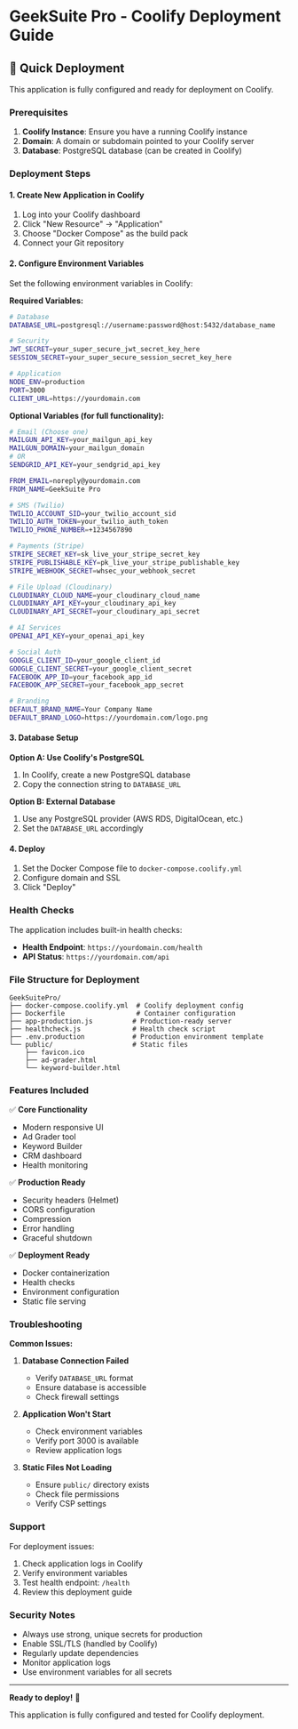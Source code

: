 # GeekSuite Pro - Coolify Deployment Guide

## 🚀 Quick Deployment

This application is fully configured and ready for deployment on Coolify.

### Prerequisites

1. **Coolify Instance**: Ensure you have a running Coolify instance
2. **Domain**: A domain or subdomain pointed to your Coolify server
3. **Database**: PostgreSQL database (can be created in Coolify)

### Deployment Steps

#### 1. Create New Application in Coolify

1. Log into your Coolify dashboard
2. Click "New Resource" → "Application"
3. Choose "Docker Compose" as the build pack
4. Connect your Git repository

#### 2. Configure Environment Variables

Set the following environment variables in Coolify:

**Required Variables:**
```bash
# Database
DATABASE_URL=postgresql://username:password@host:5432/database_name

# Security
JWT_SECRET=your_super_secure_jwt_secret_key_here
SESSION_SECRET=your_super_secure_session_secret_key_here

# Application
NODE_ENV=production
PORT=3000
CLIENT_URL=https://yourdomain.com
```

**Optional Variables (for full functionality):**
```bash
# Email (Choose one)
MAILGUN_API_KEY=your_mailgun_api_key
MAILGUN_DOMAIN=your_mailgun_domain
# OR
SENDGRID_API_KEY=your_sendgrid_api_key

FROM_EMAIL=noreply@yourdomain.com
FROM_NAME=GeekSuite Pro

# SMS (Twilio)
TWILIO_ACCOUNT_SID=your_twilio_account_sid
TWILIO_AUTH_TOKEN=your_twilio_auth_token
TWILIO_PHONE_NUMBER=+1234567890

# Payments (Stripe)
STRIPE_SECRET_KEY=sk_live_your_stripe_secret_key
STRIPE_PUBLISHABLE_KEY=pk_live_your_stripe_publishable_key
STRIPE_WEBHOOK_SECRET=whsec_your_webhook_secret

# File Upload (Cloudinary)
CLOUDINARY_CLOUD_NAME=your_cloudinary_cloud_name
CLOUDINARY_API_KEY=your_cloudinary_api_key
CLOUDINARY_API_SECRET=your_cloudinary_api_secret

# AI Services
OPENAI_API_KEY=your_openai_api_key

# Social Auth
GOOGLE_CLIENT_ID=your_google_client_id
GOOGLE_CLIENT_SECRET=your_google_client_secret
FACEBOOK_APP_ID=your_facebook_app_id
FACEBOOK_APP_SECRET=your_facebook_app_secret

# Branding
DEFAULT_BRAND_NAME=Your Company Name
DEFAULT_BRAND_LOGO=https://yourdomain.com/logo.png
```

#### 3. Database Setup

**Option A: Use Coolify's PostgreSQL**
1. In Coolify, create a new PostgreSQL database
2. Copy the connection string to `DATABASE_URL`

**Option B: External Database**
1. Use any PostgreSQL provider (AWS RDS, DigitalOcean, etc.)
2. Set the `DATABASE_URL` accordingly

#### 4. Deploy

1. Set the Docker Compose file to `docker-compose.coolify.yml`
2. Configure domain and SSL
3. Click "Deploy"

### Health Checks

The application includes built-in health checks:
- **Health Endpoint**: `https://yourdomain.com/health`
- **API Status**: `https://yourdomain.com/api`

### File Structure for Deployment

```
GeekSuitePro/
├── docker-compose.coolify.yml  # Coolify deployment config
├── Dockerfile                  # Container configuration
├── app-production.js          # Production-ready server
├── healthcheck.js             # Health check script
├── .env.production            # Production environment template
└── public/                    # Static files
    ├── favicon.ico
    ├── ad-grader.html
    └── keyword-builder.html
```

### Features Included

✅ **Core Functionality**
- Modern responsive UI
- Ad Grader tool
- Keyword Builder
- CRM dashboard
- Health monitoring

✅ **Production Ready**
- Security headers (Helmet)
- CORS configuration
- Compression
- Error handling
- Graceful shutdown

✅ **Deployment Ready**
- Docker containerization
- Health checks
- Environment configuration
- Static file serving

### Troubleshooting

**Common Issues:**

1. **Database Connection Failed**
   - Verify `DATABASE_URL` format
   - Ensure database is accessible
   - Check firewall settings

2. **Application Won't Start**
   - Check environment variables
   - Verify port 3000 is available
   - Review application logs

3. **Static Files Not Loading**
   - Ensure `public/` directory exists
   - Check file permissions
   - Verify CSP settings

### Support

For deployment issues:
1. Check application logs in Coolify
2. Verify environment variables
3. Test health endpoint: `/health`
4. Review this deployment guide

### Security Notes

- Always use strong, unique secrets for production
- Enable SSL/TLS (handled by Coolify)
- Regularly update dependencies
- Monitor application logs
- Use environment variables for all secrets

---

**Ready to deploy!** 🚀

This application is fully configured and tested for Coolify deployment.